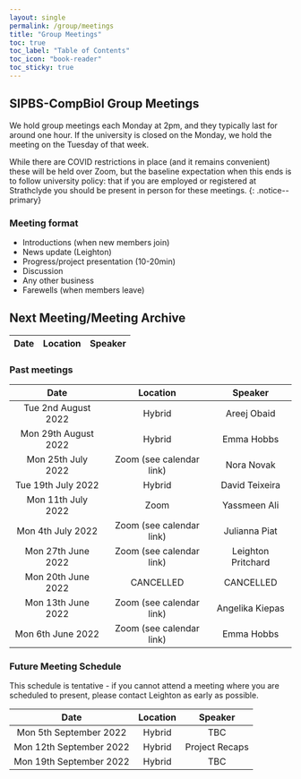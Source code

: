 ```yaml
---
layout: single
permalink: /group/meetings
title: "Group Meetings"
toc: true
toc_label: "Table of Contents"
toc_icon: "book-reader"
toc_sticky: true
---
```


## SIPBS-CompBiol Group Meetings

We hold group meetings each Monday at 2pm, and they typically last for around one hour. If the university is closed on the Monday, we hold the meeting on the Tuesday of that week.

While there are COVID restrictions in place (and it remains convenient) these will be held over Zoom, but the baseline expectation when this ends is to follow university policy: that if you are employed or registered at Strathclyde you should be present in person for these meetings.
{: .notice--primary}

### Meeting format

- Introductions (when new members join)
- News update (Leighton)
- Progress/project presentation (10-20min)
- Discussion
- Any other business
- Farewells (when members leave)

## Next Meeting/Meeting Archive

| Date                | Location                 | Speaker            |
|:-------------------:|:------------------------:|:------------------:|


### Past meetings

| Date                | Location                 | Speaker            |
|:-------------------:|:------------------------:|:------------------:|
| Tue 2nd August 2022 | Hybrid                   | Areej Obaid        |
| Mon 29th August 2022| Hybrid                   | Emma Hobbs         |
| Mon 25th July 2022  | Zoom (see calendar link) | Nora Novak         |
| Tue 19th July 2022  | Hybrid                   | David Teixeira     |
| Mon 11th July 2022  | Zoom                     | Yassmeen Ali       |
| Mon 4th July 2022   | Zoom (see calendar link) | Julianna Piat      |
| Mon 27th June 2022  | Zoom (see calendar link) | Leighton Pritchard |
| Mon 20th June 2022  | CANCELLED                | CANCELLED          |
| Mon 13th June 2022  | Zoom (see calendar link) | Angelika Kiepas    |
| Mon 6th June 2022   | Zoom (see calendar link) | Emma Hobbs         |

### Future Meeting Schedule

This schedule is tentative - if you cannot attend a meeting where you are scheduled to present, please contact Leighton as early as possible.

| Date                     | Location                 | Speaker            |
|:------------------------:|:------------------------:|:------------------:|
| Mon 5th September 2022   | Hybrid                   | TBC                |
| Mon 12th September 2022  | Hybrid                   | Project Recaps     |
| Mon 19th September 2022  | Hybrid                   | TBC                |
